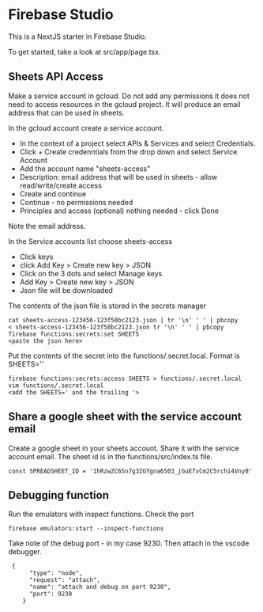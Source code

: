 # Firebase Studio

This is a NextJS starter in Firebase Studio.

To get started, take a look at src/app/page.tsx.

## Sheets API Access
Make a service account in gcloud.  Do not add any permissions it does not need to access resources in the gcloud project. It will produce an email address that can be used in sheets.

In the gcloud account create a service account.
- In the context of a project select APIs & Services and select Credentials. 
- Click + Create credenntials from the drop down and select Service Account
- Add the account name "sheets-access"
- Description: email address that will be used in sheets - allow read/write/create access
- Create and continue
- Continue - no permissions needed
- Principles and access (optional) nothing needed - click Done 

Note the email address.

In the Service accounts list choose sheets-access
- Click keys
- click Add Key > Create new key > JSON
- Click on the 3 dots and select Manage keys
- Add Key > Create new key > JSON
- Json file will be downloaded

The contents of the json file is stored in the secrets manager

```
cat sheets-access-123456-123f58bc2123.json | tr '\n' ' ' | pbcopy
< sheets-access-123456-123f58bc2123.json tr '\n' ' ' | pbcopy
firebase functions:secrets:set SHEETS
<paste the json here>
```

Put the contents of the secret into the functions/.secret.local.  Format is SHEETS='<json here>'

```
firebase functions:secrets:access SHEETS > functions/.secret.local
vim functions/.secret.local
<add the SHEETS=' and the trailing '>
 ```

 ## Share a google sheet with the service account email
Create a google sheet in your sheets account.  Share it with the service account email.  The sheet id is in the functions/src/index.ts file. 

```
const SPREADSHEET_ID = '1hRzwZC6Sn7g3ZGYgna6503_jGuEfvCm2C5rchi4Vny8'
```

 ## Debugging function

Run the emulators with inspect functions.  Check the port
```
firebase emulators:start --inspect-functions
```

Take note of the debug port - in my case 9230.  Then attach in the vscode debugger.

```
 {
      "type": "node",
      "request": "attach",
      "name": "attach and debug on port 9230",
      "port": 9230
    }
```